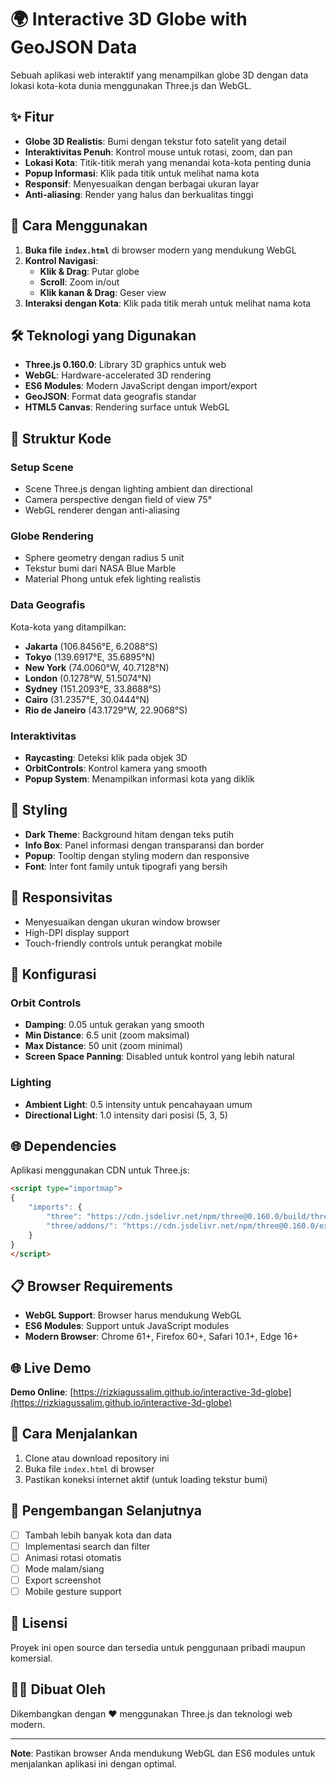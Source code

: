 # 🌍 Interactive 3D Globe with GeoJSON Data

Sebuah aplikasi web interaktif yang menampilkan globe 3D dengan data lokasi kota-kota dunia menggunakan Three.js dan WebGL.

## ✨ Fitur

- **Globe 3D Realistis**: Bumi dengan tekstur foto satelit yang detail
- **Interaktivitas Penuh**: Kontrol mouse untuk rotasi, zoom, dan pan
- **Lokasi Kota**: Titik-titik merah yang menandai kota-kota penting dunia
- **Popup Informasi**: Klik pada titik untuk melihat nama kota
- **Responsif**: Menyesuaikan dengan berbagai ukuran layar
- **Anti-aliasing**: Render yang halus dan berkualitas tinggi

## 🚀 Cara Menggunakan

1. **Buka file `index.html`** di browser modern yang mendukung WebGL
2. **Kontrol Navigasi**:
   - **Klik & Drag**: Putar globe
   - **Scroll**: Zoom in/out
   - **Klik kanan & Drag**: Geser view
3. **Interaksi dengan Kota**: Klik pada titik merah untuk melihat nama kota

## 🛠️ Teknologi yang Digunakan

- **Three.js 0.160.0**: Library 3D graphics untuk web
- **WebGL**: Hardware-accelerated 3D rendering
- **ES6 Modules**: Modern JavaScript dengan import/export
- **GeoJSON**: Format data geografis standar
- **HTML5 Canvas**: Rendering surface untuk WebGL

## 📁 Struktur Kode

### Setup Scene
- Scene Three.js dengan lighting ambient dan directional
- Camera perspective dengan field of view 75°
- WebGL renderer dengan anti-aliasing

### Globe Rendering
- Sphere geometry dengan radius 5 unit
- Tekstur bumi dari NASA Blue Marble
- Material Phong untuk efek lighting realistis

### Data Geografis
Kota-kota yang ditampilkan:
- **Jakarta** (106.8456°E, 6.2088°S)
- **Tokyo** (139.6917°E, 35.6895°N)
- **New York** (74.0060°W, 40.7128°N)
- **London** (0.1278°W, 51.5074°N)
- **Sydney** (151.2093°E, 33.8688°S)
- **Cairo** (31.2357°E, 30.0444°N)
- **Rio de Janeiro** (43.1729°W, 22.9068°S)

### Interaktivitas
- **Raycasting**: Deteksi klik pada objek 3D
- **OrbitControls**: Kontrol kamera yang smooth
- **Popup System**: Menampilkan informasi kota yang diklik

## 🎨 Styling

- **Dark Theme**: Background hitam dengan teks putih
- **Info Box**: Panel informasi dengan transparansi dan border
- **Popup**: Tooltip dengan styling modern dan responsive
- **Font**: Inter font family untuk tipografi yang bersih

## 📱 Responsivitas

- Menyesuaikan dengan ukuran window browser
- High-DPI display support
- Touch-friendly controls untuk perangkat mobile

## 🔧 Konfigurasi

### Orbit Controls
- **Damping**: 0.05 untuk gerakan yang smooth
- **Min Distance**: 6.5 unit (zoom maksimal)
- **Max Distance**: 50 unit (zoom minimal)
- **Screen Space Panning**: Disabled untuk kontrol yang lebih natural

### Lighting
- **Ambient Light**: 0.5 intensity untuk pencahayaan umum
- **Directional Light**: 1.0 intensity dari posisi (5, 3, 5)

## 🌐 Dependencies

Aplikasi menggunakan CDN untuk Three.js:
```html
<script type="importmap">
{
    "imports": {
        "three": "https://cdn.jsdelivr.net/npm/three@0.160.0/build/three.module.js",
        "three/addons/": "https://cdn.jsdelivr.net/npm/three@0.160.0/examples/jsm/"
    }
}
</script>
```

## 📋 Browser Requirements

- **WebGL Support**: Browser harus mendukung WebGL
- **ES6 Modules**: Support untuk JavaScript modules
- **Modern Browser**: Chrome 61+, Firefox 60+, Safari 10.1+, Edge 16+

## 🌐 Live Demo

**Demo Online**: [https://rizkiagussalim.github.io/interactive-3d-globe](https://rizkiagussalim.github.io/interactive-3d-globe)

## 🚀 Cara Menjalankan

1. Clone atau download repository ini
2. Buka file `index.html` di browser
3. Pastikan koneksi internet aktif (untuk loading tekstur bumi)

## 🔮 Pengembangan Selanjutnya

- [ ] Tambah lebih banyak kota dan data
- [ ] Implementasi search dan filter
- [ ] Animasi rotasi otomatis
- [ ] Mode malam/siang
- [ ] Export screenshot
- [ ] Mobile gesture support

## 📄 Lisensi

Proyek ini open source dan tersedia untuk penggunaan pribadi maupun komersial.

## 👨‍💻 Dibuat Oleh

Dikembangkan dengan ❤️ menggunakan Three.js dan teknologi web modern.

---

**Note**: Pastikan browser Anda mendukung WebGL dan ES6 modules untuk menjalankan aplikasi ini dengan optimal.
